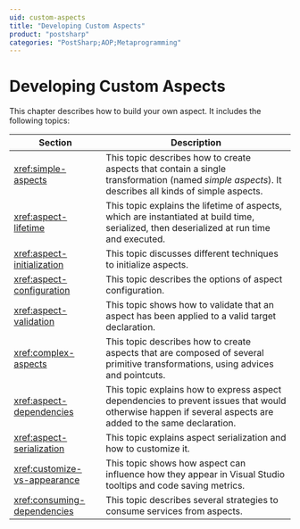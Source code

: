 ```yaml
---
uid: custom-aspects
title: "Developing Custom Aspects"
product: "postsharp"
categories: "PostSharp;AOP;Metaprogramming"
---
```

# Developing Custom Aspects

This chapter describes how to build your own aspect. It includes the following topics:

| Section | Description |
|---------|-------------|
| <xref:simple-aspects> | This topic describes how to create aspects that contain a single transformation (named *simple aspects*). It describes all kinds of simple aspects.  |
| <xref:aspect-lifetime> | This topic explains the lifetime of aspects, which are instantiated at build time, serialized, then deserialized at run time and executed. |
| <xref:aspect-initialization> | This topic discusses different techniques to initialize aspects. |
| <xref:aspect-configuration> | This topic describes the options of aspect configuration. |
| <xref:aspect-validation> | This topic shows how to validate that an aspect has been applied to a valid target declaration. |
| <xref:complex-aspects> | This topic describes how to create aspects that are composed of several primitive transformations, using advices and pointcuts. |
| <xref:aspect-dependencies> | This topic explains how to express aspect dependencies to prevent issues that would otherwise happen if several aspects are added to the same declaration. |
| <xref:aspect-serialization> | This topic explains aspect serialization and how to customize it. |
| <xref:customize-vs-appearance> | This topic shows how aspect can influence how they appear in Visual Studio tooltips and code saving metrics. |
| <xref:consuming-dependencies> | This topic describes several strategies to consume services from aspects. |
